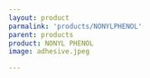 ```yaml
---
layout: product
parmalink: 'products/NONYLPHENOL'
parent: products
product: NONYL PHENOL 
image: adhesive.jpeg

---
```

